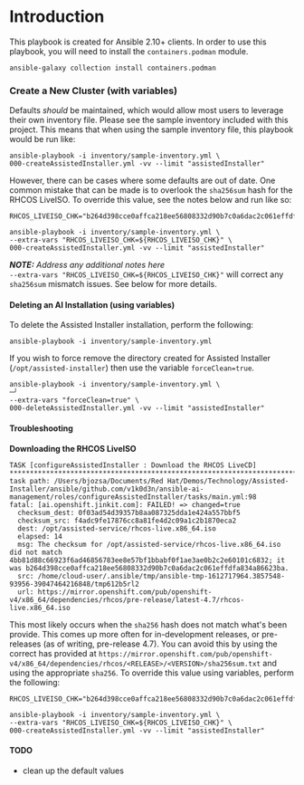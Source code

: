 # Introduction
This playbook is created for Ansible 2.10+ clients. In order to use this playbook, you will need to install the `containers.podman` module.
```
ansible-galaxy collection install containers.podman
```

### Create a New Cluster (with variables)
Defaults _should_ be maintained, which would allow most users to leverage their own inventory file. Please see the sample inventory included with this project. This means that when using the sample inventory file, this playbook would be run like:
```
ansible-playbook -i inventory/sample-inventory.yml \
000-createAssistedInstaller.yml -vv --limit "assistedInstaller"
```

However, there can be cases where some defaults are out of date. One common mistake that can be made is to overlook the `sha256sum` hash for the RHCOS LiveISO. To override this value, see the notes below and run like so:
```
RHCOS_LIVEISO_CHK="b264d398cce0affca218ee56808332d90b7c0a6dac2c061effdfa834a86623ba"

ansible-playbook -i inventory/sample-inventory.yml \
--extra-vars "RHCOS_LIVEISO_CHK=${RHCOS_LIVEISO_CHK}" \
000-createAssistedInstaller.yml -vv --limit "assistedInstaller"
```

***NOTE:*** *Address any additional notes here*<br>
`--extra-vars "RHCOS_LIVEISO_CHK=${RHCOS_LIVEISO_CHK}"` will correct any `sha256sum` mismatch issues. See below for more details.

#### Deleting an AI Installation (using variables)
To delete the Assisted Installer installation, perform the following:
```
ansible-playbook -i inventory/sample-inventory.yml
```

If you wish to force remove the directory created for Assisted Installer (`/opt/assisted-installer`) then use the variable `forceClean=true`.
```
ansible-playbook -i inventory/sample-inventory.yml \                                                                                                                                                     ─╯
--extra-vars "forceClean=true" \                       
000-deleteAssistedInstaller.yml -vv --limit "assistedInstaller"
```

#### Troubleshooting

**Downloading the RHCOS LiveISO**
```
TASK [configureAssistedInstaller : Download the RHCOS LiveCD] *************************************************************************************************************************************************
task path: /Users/bjozsa/Documents/Red Hat/Demos/Technology/Assisted-Installer/ansible/github.com/v1k0d3n/ansible-ai-management/roles/configureAssistedInstaller/tasks/main.yml:98
fatal: [ai.openshift.jinkit.com]: FAILED! => changed=true 
  checksum_dest: 0f03ad54d39357b8aa087325dda1e424a557bbf5
  checksum_src: f4adc9fe17876cc8a81fe4d2c09a1c2b1870eca2
  dest: /opt/assisted-service/rhcos-live.x86_64.iso
  elapsed: 14
  msg: The checksum for /opt/assisted-service/rhcos-live.x86_64.iso did not match 4bb81d88c66923f6ad46856783ee8e57bf1bbabf0f1ae3ae0b2c2e60101c6832; it was b264d398cce0affca218ee56808332d90b7c0a6dac2c061effdfa834a86623ba.
  src: /home/cloud-user/.ansible/tmp/ansible-tmp-1612717964.3857548-93956-39047464216848/tmp612b5rl2
  url: https://mirror.openshift.com/pub/openshift-v4/x86_64/dependencies/rhcos/pre-release/latest-4.7/rhcos-live.x86_64.iso
```

This most likely occurs when the `sha256` hash does not match what's been provide. This comes up more often for in-development releases, or pre-releases (as of writing, pre-release 4.7). You can avoid this by using the correct has provided at `https://mirror.openshift.com/pub/openshift-v4/x86_64/dependencies/rhcos/<RELEASE>/<VERSION>/sha256sum.txt` and using the appropriate `sha256`. To override this value using variables, perform the following:
```
RHCOS_LIVEISO_CHK="b264d398cce0affca218ee56808332d90b7c0a6dac2c061effdfa834a86623ba"

ansible-playbook -i inventory/sample-inventory.yml \
--extra-vars "RHCOS_LIVEISO_CHK=${RHCOS_LIVEISO_CHK}" \
000-createAssistedInstaller.yml -vv --limit "assistedInstaller"
```

#### TODO
- clean up the default values
